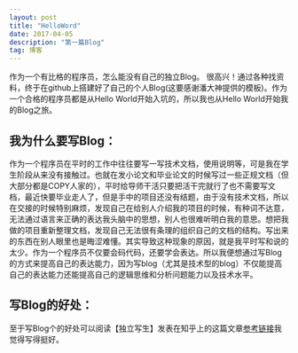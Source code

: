 ```yaml
---
layout: post
title: "HelloWord"
date: 2017-04-05 
description: "第一篇Blog"
tag: 博客 
---   
```

作为一个有比格的程序员，怎么能没有自己的独立Blog。
很高兴！通过各种找资料，终于在github上搭建好了自己的个人Blog(这要感谢潘大神提供的模板)。作为一个合格的程序员都是从Hello World开始入坑的，所以我也从Hello World开始我的Blog之旅。

## 我为什么要写Blog：
作为一个程序员在平时的工作中往往要写一写技术文档，使用说明等，可是我在学生阶段从来没有接触过。也就在发小论文和毕业论文的时候写过一些正规文档（但大部分都是COPY人家的），平时给导师干活只要把活干完就行了也不需要写文档，最近快要毕业走人了，但是手中的项目还没有结题，由于没有技术文档，所以在交接的时候特别麻烦，发现自己在给别人介绍我的项目的时候，有种词不达意，无法通过语言来正确的表达我头脑中的思想，别人也很难听明白我的意思。想把我做的项目重新整理文档，发现自己无法很有条理的组织自己的文档的结构。写出来的东西在别人眼里也是晦涩难懂。其实导致这种现象的原因，就是我平时写和说的太少。作为一个程序员不仅要会码代码，还要学会表达。所以我便想通过写Blog的方式来提高自己的表达能力，因为写blog（尤其是技术型的blog）不仅能提高自己的表达能力还能提高自己的逻辑思维和分析问题能力以及技术水平。

## 写Blog的好处：
至于写Blog个的好处可以阅读【独立写生】发表在知乎上的这篇文章[参考链接](https://zhuanlan.zhihu.com/p/19743861?columnSlug=cnfeat)我觉得写得挺好。